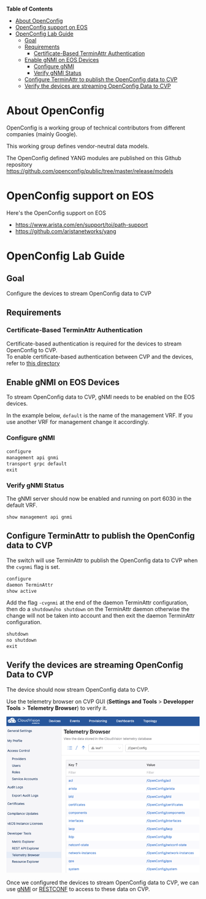 **Table of Contents**

- [About OpenConfig](#about-openconfig)
- [OpenConfig support on EOS](#openconfig-support-on-eos)
- [OpenConfig Lab Guide](#openconfig-lab-guide)
  - [Goal](#goal)
  - [Requirements](#requirements)
    - [Certificate-Based TerminAttr Authentication](#certificate-based-terminattr-authentication)
  - [Enable gNMI on EOS Devices](#enable-gnmi-on-eos-devices)
    - [Configure gNMI](#configure-gnmi)
    - [Verify gNMI Status](#verify-gnmi-status)
  - [Configure TerminAttr to publish the OpenConfig data to CVP](#configure-terminattr-to-publish-the-openconfig-data-to-cvp)
  - [Verify the devices are streaming OpenConfig Data to CVP](#verify-the-devices-are-streaming-openconfig-data-to-cvp)

# About OpenConfig

OpenConfig is a working group of technical contributors from different companies (mainly Google).

This working group defines vendor-neutral data models.

The OpenConfig defined YANG modules are published on this Github repository https://github.com/openconfig/public/tree/master/release/models

# OpenConfig support on EOS

Here's the OpenConfig support on EOS

- https://www.arista.com/en/support/toi/path-support
- https://github.com/aristanetworks/yang
  
# OpenConfig Lab Guide

## Goal

Configure the devices to stream OpenConfig data to CVP

## Requirements

### Certificate-Based TerminAttr Authentication

Certificate-based authentication is required for the devices to stream OpenConfig to CVP.  
To enable certificate-based authentication between CVP and the devices, refer to [this directory](../../Certificate%20based%20authentication)

## Enable gNMI on EOS Devices

To stream OpenConfig data to CVP, gNMI needs to be enabled on the EOS devices.

In the example below, `default` is the name of the management VRF. If you use another VRF for management change it accordingly.

### Configure gNMI

```cli
configure
management api gnmi
transport grpc default
exit
```

### Verify gNMI Status

The gNMI server should now be enabled and running on port 6030 in the default VRF.

```cli
show management api gnmi
```

## Configure TerminAttr to publish the OpenConfig data to CVP

The switch will use TerminAttr to publish the OpenConfig data to CVP when the `cvgnmi` flag is set.

```cli
configure
daemon TerminAttr
show active 
```

Add the flag `-cvgnmi` at the end of the daemon TerminAttr configuration, then do a `shutdown`/`no shutdown` on the TerminAttr daemon otherwise the change will not be taken into account and then exit the daemon TerminAttr configuration.

```cli
shutdown
no shutdown
exit
```

## Verify the devices are streaming OpenConfig Data to CVP

The device should now stream OpenConfig data to CVP.

Use the telemetry browser on CVP GUI (**Settings and Tools** > **Developper Tools** > **Telemetry Browser**) to verify it.

![gNMI_Step0.png](../Images/gNMI_Step0.png)

Once we configured the devices to stream OpenConfig data to CVP, we can use [gNMI](../gNMI) or [RESTCONF](../RESTCONF)  to access to these data on CVP.
